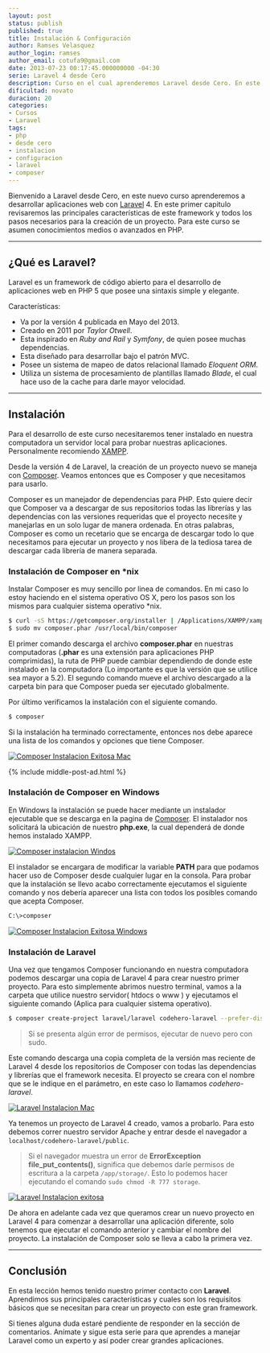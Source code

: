 ```yaml
---
layout: post
status: publish
published: true
title: Instalación & Configuración
author: Ramses Velasquez
author_login: ramses
author_email: cotufa9@gmail.com
date: 2013-07-23 00:17:45.000000000 -04:30
serie: Laravel 4 desde Cero
description: Curso en el cual aprenderemos Laravel desde Cero. En este curso, estudiaremos las características y herramientas necesarias para usar Laravel 4.
dificultad: novato
duracion: 20
categories:
- Cursos
- Laravel
tags:
- php
- desde cero
- instalacion
- configuracion
- laravel
- composer
---
```

<p>Bienvenido a Laravel desde Cero, en este nuevo curso aprenderemos a desarrollar aplicaciones web con <a href="http://laravel.com/">Laravel</a> 4. En este primer capitulo revisaremos las principales características de este framework y todos los pasos necesarios para la creación de un proyecto. Para este curso se asumen conocimientos medios o avanzados en PHP.</p>

<hr />

<h2>¿Qué es Laravel?</h2>

<p>Laravel es un framework de código abierto para el desarrollo de aplicaciones web en PHP 5 que posee una sintaxis simple y elegante.</p>

<p>Características:</p>

<ul>
<li>Va por la versión 4 publicada en Mayo del 2013.</li>
<li>Creado en 2011 por <em>Taylor Otwell</em>.</li>
<li>Esta inspirado en <em>Ruby and Rail</em> y <em>Symfony</em>, de quien posee muchas dependencias. </li>
<li>Esta diseñado para desarrollar bajo el patrón MVC.</li>
<li>Posee un sistema de mapeo de datos relacional llamado <em>Eloquent ORM</em>.</li>
<li>Utiliza un sistema de procesamiento de plantillas llamado <em>Blade</em>, el cual hace uso de la cache para darle mayor velocidad.</li>
</ul>

<hr />

<h2>Instalación</h2>

<p>Para el desarrollo de este curso necesitaremos tener instalado en nuestra computadora un servidor local para probar nuestras aplicaciones. Personalmente recomiendo <a href="http://www.apachefriends.org/es/xampp.html">XAMPP</a>.</p>

<p>Desde la versión 4 de Laravel, la creación de un proyecto nuevo se maneja con <a href="http://getcomposer.org/">Composer</a>. Veamos entonces que es Composer y que necesitamos para usarlo.</p>

<p>Composer es un manejador de dependencias para PHP. Esto quiere decir que Composer va a descargar de sus repositorios todas las librerías y las dependencias con las versiones requeridas que el proyecto necesite y manejarlas en un solo lugar de manera ordenada. En otras palabras, Composer es como un recetario que se encarga de descargar todo lo que necesitamos para ejecutar un proyecto y nos libera de la tediosa tarea de descargar cada librería de manera separada.</p>

<h3>Instalación de Composer en *nix</h3>

<p>Instalar Composer es muy sencillo por linea de comandos. En mi caso lo estoy haciendo en el sistema operativo OS X, pero los pasos son los mismos para cualquier sistema operativo *nix.</p>

```sh
$ curl -sS https://getcomposer.org/installer | /Applications/XAMPP/xamppfiles/bin/php-5.4.16 
$ sudo mv composer.phar /usr/local/bin/composer
```

<p>El primer comando descarga el archivo <strong>composer.phar</strong> en nuestras computadoras (<strong>.phar</strong> es una extensión para aplicaciones PHP comprimidas), la ruta de PHP puede cambiar dependiendo de donde este instalado en la computadora (Lo importante es que la versión que se utilice sea mayor a 5.2). El segundo comando mueve el archivo descargado a la carpeta bin para que Composer pueda ser ejecutado globalmente.</p>

<p>Por último verificamos la instalación con el siguiente comando.</p>

```sh
$ composer
```

<p>Si la instalación ha terminado correctamente, entonces nos debe aparece una lista de los comandos y opciones que tiene Composer.</p>

<p><a href="http://i.imgur.com/OvO1TZ3.png"><img src="http://i.imgur.com/OvO1TZ3.png" alt="Composer Instalacion Exitosa Mac" class="aligncenter size-full wp-image-1616" /></a></p>

{% include middle-post-ad.html %}

<h3>Instalación de Composer en Windows</h3>

<p>En Windows la instalación se puede hacer mediante un instalador ejecutable que se descarga en la pagina de <a href="http://getcomposer.org/">Composer</a>. El instalador nos solicitará la ubicación de nuestro <strong>php.exe</strong>, la cual dependerá de donde hemos instalado XAMPP.</p>

<p><a href="http://i.imgur.com/4kvbihX.png"><img src="http://i.imgur.com/4kvbihX.png" alt="Composer instalacion Windos" class="aligncenter size-medium wp-image-1620" /></a></p>

<p>El instalador se encargara de modificar la variable <strong>PATH</strong> para que podamos hacer uso de Composer desde cualquier lugar en la consola. Para probar que la instalación se llevo acabo correctamente ejecutamos el siguiente comando y nos debería aparecer una lista con todos los posibles comando que acepta Composer.</p>

```sh
C:\>composer 
```

<p><a href="http://i.imgur.com/3xxeyrQ.png"><img src="http://i.imgur.com/3xxeyrQ.png" alt="Composer Instalacion Exitosa Windows" class="aligncenter size-full wp-image-1617" /></a></p>

<h3>Instalación de Laravel</h3>

<p>Una vez que tengamos Composer funcionando en nuestra computadora podemos descargar una copia de Laravel 4 para crear nuestro primer proyecto. Para esto simplemente abrimos nuestro terminal, vamos a la carpeta que utilice nuestro servidor( htdocs o www ) y ejecutamos el siguiente comando (Aplica para cualquier sistema operativo).</p>

```sh
$ composer create-project laravel/laravel codehero-laravel --prefer-dist
```

<blockquote>
  <p>Si se presenta algún error de permisos, ejecutar de nuevo pero con sudo.</p>
</blockquote>

<p>Este comando descarga una copia completa de la versión mas reciente de Laravel 4 desde los repositorios de Composer con todas las dependencias y librerías que el framework necesita. El proyecto se creara con el nombre que se le indique en el parámetro, en este caso lo llamamos <em>codehero-laravel</em>.</p>

<p><a href="http://i.imgur.com/pUJO6kK.png"><img src="http://i.imgur.com/pUJO6kK.png" alt="Laravel Instalacion Mac" class="aligncenter size-full wp-image-1618" /></a></p>

<p>Ya tenemos un proyecto de Laravel 4 creado, vamos a probarlo. Para esto debemos correr nuestro servidor Apache y entrar desde el navegador a <code>localhost/codehero-laravel/public</code>.</p>

<blockquote>
  <p>Si el navegador muestra un error de <strong>ErrorException file_put_contents()</strong>, significa que debemos darle permisos de escritura a la carpeta <code>/app/storage/</code>. Esto lo podemos hacer ejecutando el comando <code>sudo chmod -R 777 storage</code>.</p>
</blockquote>

<p><a href="http://i.imgur.com/rszalrV.png"><img src="http://i.imgur.com/rszalrV.png" alt="Laravel Instalacion exitosa" class="aligncenter size-full wp-image-1619" /></a></p>

<p>De ahora en adelante cada vez que queramos crear un nuevo proyecto en Laravel 4 para comenzar a desarrollar una aplicación diferente, solo tenemos que ejecutar el comando anterior y cambiar el nombre del proyecto. La instalación de Composer solo se lleva a cabo la primera vez.</p>

<hr />

<h2>Conclusión</h2>

<p>En esta lección hemos tenido nuestro primer contacto con <strong>Laravel</strong>. Aprendimos sus principales características y cuales son los requisitos básicos que se necesitan para crear un proyecto con este gran framework.</p>

<p>Si tienes alguna duda estaré pendiente de responder en la sección de comentarios. Anímate y sigue esta serie para que aprendes a manejar Laravel como un experto y así poder crear grandes aplicaciones.</p>
